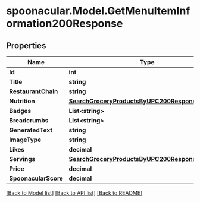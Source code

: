 # spoonacular.Model.GetMenuItemInformation200Response

## Properties

Name | Type | Description | Notes
------------ | ------------- | ------------- | -------------
**Id** | **int** |  | 
**Title** | **string** |  | 
**RestaurantChain** | **string** |  | 
**Nutrition** | [**SearchGroceryProductsByUPC200ResponseNutrition**](SearchGroceryProductsByUPC200ResponseNutrition.md) |  | 
**Badges** | **List&lt;string&gt;** |  | 
**Breadcrumbs** | **List&lt;string&gt;** |  | 
**GeneratedText** | **string** |  | [optional] 
**ImageType** | **string** |  | 
**Likes** | **decimal** |  | 
**Servings** | [**SearchGroceryProductsByUPC200ResponseServings**](SearchGroceryProductsByUPC200ResponseServings.md) |  | 
**Price** | **decimal** |  | [optional] 
**SpoonacularScore** | **decimal** |  | [optional] 

[[Back to Model list]](../README.md#documentation-for-models) [[Back to API list]](../README.md#documentation-for-api-endpoints) [[Back to README]](../README.md)

